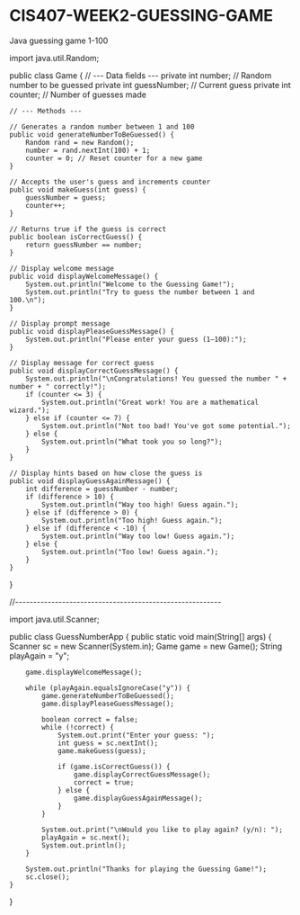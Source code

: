 # CIS407-WEEK2-GUESSING-GAME
Java guessing game 1-100



import java.util.Random;

public class Game {
    // --- Data fields ---
    private int number;        // Random number to be guessed
    private int guessNumber;   // Current guess
    private int counter;       // Number of guesses made

    // --- Methods ---

    // Generates a random number between 1 and 100
    public void generateNumberToBeGuessed() {
        Random rand = new Random();
        number = rand.nextInt(100) + 1;
        counter = 0; // Reset counter for a new game
    }

    // Accepts the user's guess and increments counter
    public void makeGuess(int guess) {
        guessNumber = guess;
        counter++;
    }

    // Returns true if the guess is correct
    public boolean isCorrectGuess() {
        return guessNumber == number;
    }

    // Display welcome message
    public void displayWelcomeMessage() {
        System.out.println("Welcome to the Guessing Game!");
        System.out.println("Try to guess the number between 1 and 100.\n");
    }

    // Display prompt message
    public void displayPleaseGuessMessage() {
        System.out.println("Please enter your guess (1–100):");
    }

    // Display message for correct guess
    public void displayCorrectGuessMessage() {
        System.out.println("\nCongratulations! You guessed the number " + number + " correctly!");
        if (counter <= 3) {
            System.out.println("Great work! You are a mathematical wizard.");
        } else if (counter <= 7) {
            System.out.println("Not too bad! You've got some potential.");
        } else {
            System.out.println("What took you so long?");
        }
    }

    // Display hints based on how close the guess is
    public void displayGuessAgainMessage() {
        int difference = guessNumber - number;
        if (difference > 10) {
            System.out.println("Way too high! Guess again.");
        } else if (difference > 0) {
            System.out.println("Too high! Guess again.");
        } else if (difference < -10) {
            System.out.println("Way too low! Guess again.");
        } else {
            System.out.println("Too low! Guess again.");
        }
    }
}


//---------------------------------------------------------


import java.util.Scanner;

public class GuessNumberApp {
    public static void main(String[] args) {
        Scanner sc = new Scanner(System.in);
        Game game = new Game();
        String playAgain = "y";

        game.displayWelcomeMessage();

        while (playAgain.equalsIgnoreCase("y")) {
            game.generateNumberToBeGuessed();
            game.displayPleaseGuessMessage();

            boolean correct = false;
            while (!correct) {
                System.out.print("Enter your guess: ");
                int guess = sc.nextInt();
                game.makeGuess(guess);

                if (game.isCorrectGuess()) {
                    game.displayCorrectGuessMessage();
                    correct = true;
                } else {
                    game.displayGuessAgainMessage();
                }
            }

            System.out.print("\nWould you like to play again? (y/n): ");
            playAgain = sc.next();
            System.out.println();
        }

        System.out.println("Thanks for playing the Guessing Game!");
        sc.close();
    }
}

